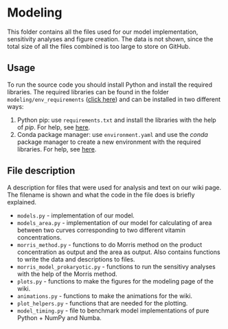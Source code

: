 # Modeling

This folder contains all the files used for our model implementation, sensitivity analyses and figure creation. The data is not shown, since the total size of all the files combined is too large to store on GitHub.
## Usage
To run the source code you should install Python and install the required libraries. The required libraries can be found in the folder `modeling/env_requirements` ([click here](/modeling/env_requirements)) and can be installed in two different ways:

1. Python pip: use `requirements.txt` and install the libraries with the help of *pip*. For help, see [here](https://pip.pypa.io/en/stable/user_guide/#requirements-files).
2. Conda package manager: use `environment.yaml` and use the *conda* package manager to create a new environment with the required libraries. For help, see [here](https://conda.io/projects/conda/en/latest/user-guide/tasks/manage-environments.html#creating-an-environment-from-an-environment-yml-file).

## File description
A description for files that were used for analysis and text on our wiki page. The filename is shown and what the code in the file does is briefly explained.

- `models.py` - implementation of our model.
- `models_area.py` - implementation of our model for calculating of area between two curves corresponding to two different vitamin concentrations.
- `morris_method.py` - functions to do Morris method on the product concentration as output and the area as output. Also contains functions to write the data and descriptions to files.
- `morris_model_prokaryotic.py` - functions to run the sensitivy analyses with the help of the Morris method.
- `plots.py` - functions to make the figures for the modeling page of the wiki.
- `animations.py` - functions to make the animations for the wiki.
- `plot_helpers.py` - functions that are needed for the plotting.
- `model_timing.py` - file to benchmark model implementations of pure Python + NumPy and Numba.
